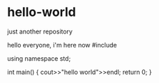 # hello-world
just another repository

hello everyone, i'm here now
#include<iostream>

using namespace std;

int main()
{
  cout>>"hello world">>endl;
  return 0;
}

